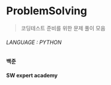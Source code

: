 # ProblemSolving 

> 코딩테스트 준비를 위한 문제 풀이 모음

###### LANGUAGE : PYTHON

#### 백준

#### SW expert academy
